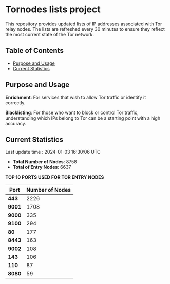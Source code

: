 # Tornodes lists project

This repository provides updated lists of IP addresses associated with Tor relay nodes. The lists are refreshed every 30 minutes to ensure they reflect the most current state of the Tor network.

## Table of Contents

- [Purpose and Usage](#purpose-and-usage)
- [Current Statistics](#current-statistics)


## Purpose and Usage

**Enrichment**: For services that wish to allow Tor traffic or identify it correctly.

**Blacklisting**: For those who want to block or control Tor traffic, understanding which IPs belong to Tor can be a starting point with a high accuracy.

## Current Statistics

Last update time : 2024-01-03 16:30:06 UTC

- **Total Number of Nodes**: 8758
- **Total of Entry Nodes**: 6637

**TOP 10 PORTS USED FOR TOR ENTRY NODES**

| **Port** | **Number of Nodes** |
|------|-----------------|
| **443**   | 2226  |
| **9001**   | 1708  |
| **9000**   | 335  |
| **9100**   | 294  |
| **80**   | 177  |
| **8443**   | 163  |
| **9002**   | 108  |
| **143**   | 106  |
| **110**   | 87  |
| **8080**   | 59  |

